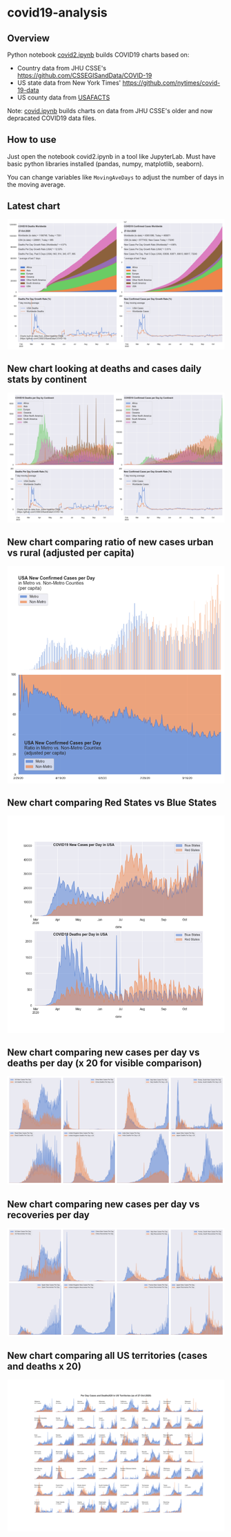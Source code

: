 # covid19-analysis

## Overview
Python notebook [covid2.ipynb](https://github.com/danlaw/covid19-analysis/blob/master/covid2.ipynb) builds COVID19 charts based on:
* Country data from JHU CSSE's https://github.com/CSSEGISandData/COVID-19
* US state data from New York Times' https://github.com/nytimes/covid-19-data
* US county data from [USAFACTS](https://usafacts.org/visualizations/coronavirus-covid-19-spread-map/)

Note: [covid.ipynb](https://github.com/danlaw/covid19-analysis/blob/master/covid.ipynb) builds charts on data from JHU CSSE's older and now depracated COVID19 data files.

## How to use
Just open the notebook covid2.ipynb in a tool like JupyterLab. Must have basic python libraries installed (pandas, numpy, matplotlib, seaborn).

You can change variables like ``MovingAveDays`` to adjust the number of days in the moving average.

## Latest chart
![Latest chart](charts/20201027-covid19-chart.png)

## New chart looking at deaths and cases daily stats by continent
![Comparison chart](charts/20201027-covid19-chart-perday.png)

## New chart comparing ratio of new cases urban vs rural (adjusted per capita)
![Urban rural per capita chart](charts/20201027-US-counties-urban-vs-rural-per-capita.png)

## New chart comparing Red States vs Blue States
![Red vs Blue chart](charts/20201027-compare-daily-red-vs-blue-states.png)

## New chart comparing new cases per day vs deaths per day (x 20 for visible comparison)
![Comparison chart](charts/20201027-comparison-chart.png)

## New chart comparing new cases per day vs recoveries per day
![Recovery chart](charts/20201027-comparison-recovery-chart.png)

## New chart comparing all US territories (cases and deaths x 20)
![Territories chart](charts/20201027-compare-US-territories.png)

